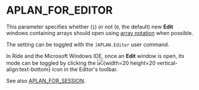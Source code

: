 <h1 class="heading"><span class="name">APLAN_FOR_EDITOR</span></h1>

This parameter specifies whether (`1`) or not (`0`, the default) new **Edit** windows containing arrays should open using [array notation](../../../programming-reference-guide/introduction/arrays/array-notation/) when possible.

The setting can be toggled with the `]APLAN.Editor` user command.

In Ride and the Microsoft Windows IDE, once an **Edit** window is open, its mode can be toggled by clicking the ![](../../../release-notes/img/object_arraynotation.png){width=20 height=20 vertical-align:text-bottom} icon in the Editor's toolbar.

See also [APLAN_FOR_SESSION](../aplan-for-session).
